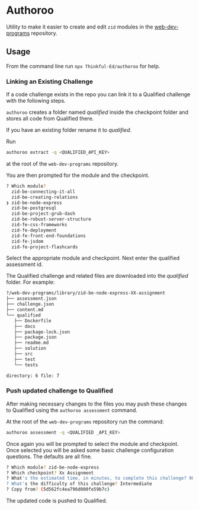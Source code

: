 # Authoroo

Utility to make it easier to create and edit `zid` modules in the [web-dev-programs](https://github.com/Thinkful-Ed/web-dev-programs) repository.

## Usage

From the command line run `npx Thinkful-Ed/authoroo` for help.

### Linking an Existing Challenge

If a code challenge exists in the repo you can link it to a Qualified challenge with the following steps.

`authoroo` creates a folder named _qualified_ inside the checkpoint folder and stores all code from Qualified there.

If you have an existing folder rename it to _qualified_.

Run

```bash
authoroo extract -q <QUALIFIED_API_KEY>
```

at the root of the `web-dev-programs` repository.

You are then prompted for the module and the checkpoint.

```bash
? Which module?
  zid-be-connecting-it-all
  zid-be-creating-relations
❯ zid-be-node-express
  zid-be-postgresql
  zid-be-project-grub-dash
  zid-be-robust-server-structure
  zid-fe-css-frameworks
  zid-fe-deployment
  zid-fe-front-end-foundations
  zid-fe-jsdom
  zid-fe-project-flashcards
```

Select the appropriate module and checkpoint. Next enter the qualified assessment id.

The Qualified challenge and related files are downloaded into the _qualified_ folder. For example:

```bash
?/web-dev-programs/library/zid-be-node-express-XX-assignment
├── assessment.json
├── challenge.json
├── content.md
└── qualified
   ├── Dockerfile
   ├── docs
   ├── package-lock.json
   ├── package.json
   ├── readme.md
   ├── solution
   ├── src
   ├── test
   └── tests

directory: 6 file: 7
```

### Push updated challenge to Qualified

After making necessary changes to the files you may push these changes to Qualified using the `authoroo assessment` command.

At the root of the `web-dev-programs` repository run the command:

```bash
authoroo assessment -q <QUALIFIED _API_KEY>
```

Once again you will be prompted to select the module and checkpoint. Once selected you will be asked some basic challenge configuration questions. The defaults are all fine.

```bash
? Which module? zid-be-node-express
? Which checkpoint? Xx Assignment
? What's the estimated time, in minutes, to complete this challenge? 90
? What's the difficulty of this challenge? Intermediate
? Copy from? (5d562fc4ea796d000fe59b7c)
```

The updated code is pushed to Qualified.
